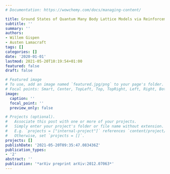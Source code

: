 ```yaml
---
# Documentation: https://wowchemy.com/docs/managing-content/

title: Ground States of Quantum Many Body Lattice Models via Reinforcement Learning
subtitle: ''
summary: ''
authors:
- Willem Gispen
- Austen Lamacraft
tags: []
categories: []
date: '2020-01-01'
lastmod: 2021-05-20T10:19:54+01:00
featured: false
draft: false

# Featured image
# To use, add an image named `featured.jpg/png` to your page's folder.
# Focal points: Smart, Center, TopLeft, Top, TopRight, Left, Right, BottomLeft, Bottom, BottomRight.
image:
  caption: ''
  focal_point: ''
  preview_only: false

# Projects (optional).
#   Associate this post with one or more of your projects.
#   Simply enter your project's folder or file name without extension.
#   E.g. `projects = ["internal-project"]` references `content/project/deep-learning/index.md`.
#   Otherwise, set `projects = []`.
projects: []
publishDate: '2021-05-20T09:35:47.083436Z'
publication_types:
- '2'
abstract: ''
publication: '*arXiv preprint arXiv:2012.07063*'
---
```

